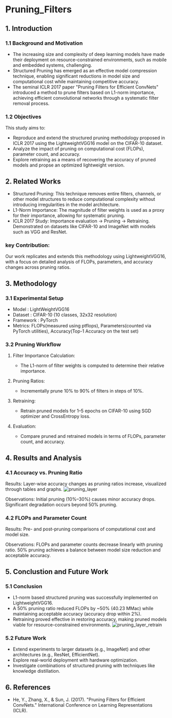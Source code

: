 # Pruning_Filters

## 1. Introduction
### 1.1 Background and Motivation
* The increasing size and complexity of deep learning models have made their deployment on resource-constrained environments, such as mobile and embedded systems, challenging.  
* Structured Pruning has emerged as an effective model compression technique, enabling significant reductions in model size and computational cost while maintaining competitive accuracy.  
* The seminal ICLR 2017 paper "Pruning Filters for Efficient ConvNets" introduced a method to prune filters based on L1-norm importance, achieving efficient convolutional networks through a systematic filter removal process.  

### 1.2 Objectives
This study aims to:
* Reproduce and extend the structured pruning methodology proposed in ICLR 2017 using the LightweightVGG16 model on the CIFAR-10 dataset.  
* Analyze the impact of pruning on computational cost (FLOPs), parameter count, and accuracy.  
* Explore retraining as a means of recovering the accuracy of pruned models and propse an optimized lightweight version.  


## 2. Related Works
* Structured Pruning: This technique removes entire filters, channels, or other model structures to reduce computational complexity without introducing irregularities in the model architecture.  
* L1-Norm Importance: The magnitude of filter weights is used as a proxy for their importance, allowing for systematic pruning.  
* ICLR 2017 Study: Importance evaluation → Pruning → Retraining. Demonstrated on datasets like CIFAR-10 and ImageNet with models such as VGG and ResNet.  

### key Contribution: 
Our work replicates and extends this methodology using LightweightVGG16, with a focus on detailed analysis of FLOPs, parameters, and accuracy changes across pruning ratios.


## 3. Methodology
### 3.1 Experimental Setup
* Model : LightWeightVGG16
* Dataset : CIFAR-10 (10 classes, 32x32 resolution)
* Framework : PyTorch
* Metrics: FLOPs(measured using ptflops), Parameters(counted via PyTorch utilities), Accuracy(Top-1 Accuracy on the test set)

### 3.2 Pruning Workflow
1. Filter Importance Calculation:
   * The L1-norm of filter weights is computed to determine their relative importance.

2. Pruning Ratios:
   * Incrementally prune 10% to 90% of filters in steps of 10%.

4. Retraining:
   * Retrain pruned models for 1–5 epochs on CIFAR-10 using SGD optimizer and CrossEntropy loss.

5. Evaluation:
   * Compare pruned and retrained models in terms of FLOPs, parameter count, and accuracy.
  

## 4. Results and Analysis
### 4.1 Accuracy vs. Pruning Ratio
Results:
Layer-wise accuracy changes as pruning ratios increase, visualized through tables and graphs.
![pruning_layer](https://github.com/user-attachments/assets/e5552baa-7c31-47e9-9c16-bfd27f4f0864)

Observations:
Initial pruning (10%–30%) causes minor accuracy drops.
Significant degradation occurs beyond 50% pruning.

### 4.2 FLOPs and Parameter Count
Results:
Pre- and post-pruning comparisons of computational cost and model size.

Observations:
FLOPs and parameter counts decrease linearly with pruning ratio.
50% pruning achieves a balance between model size reduction and acceptable accuracy.


## 5. Conclustion and Future Work
### 5.1 Conclusion
* L1-norm based structured pruning was successfully implemented on LightweightVGG16.
* A 50% pruning ratio reduced FLOPs by ~50% (40.23 MMac) while maintaining acceptable accuracy (accuracy drop within 2%).
* Retraining proved effective in restoring accuracy, making pruned models viable for resource-constrained environments.
![pruning_layer_retrain](https://github.com/user-attachments/assets/2b3fc038-6e43-49ac-ab71-e70d83409d75)


### 5.2 Future Work
* Extend experiments to larger datasets (e.g., ImageNet) and other architectures (e.g., ResNet, EfficientNet).
* Explore real-world deployment with hardware optimization.
* Investigate combinations of structured pruning with techniques like knowledge distillation.


## 6. References
* He, Y., Zhang, X., & Sun, J. (2017). "Pruning Filters for Efficient ConvNets." International Conference on Learning Representations (ICLR).



